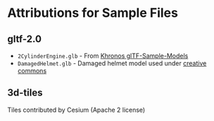 # Attributions for Sample Files

## gltf-2.0

- `2CylinderEngine.glb` - From [Khronos glTF-Sample-Models](https://github.com/KhronosGroup/glTF-Sample-Models/blob/master/2.0/2CylinderEngine/glTF-Binary/2CylinderEngine.glb)
- `DamagedHelmet.glb` - Damaged helmet model used under [creative commons](https://github.com/KhronosGroup/glTF-Sample-Models/tree/1ba47770292486e66ca1e1161857a6e5695c2631/2.0/DamagedHelmet)

## 3d-tiles

Tiles contributed by Cesium (Apache 2 license)
